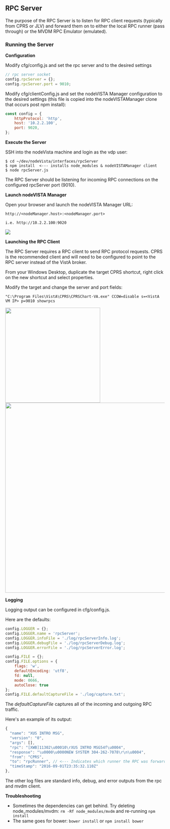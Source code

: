 ## RPC Server 

The purpose of the RPC Server is to listen for RPC client requests (typically from CPRS or JLV) and forward them on to either the local RPC runner (pass through) or the MVDM RPC Emulator (emulated).


### Running the Server

**Configuration**

Modify cfg/config.js and set the rpc server and to the desired settings

```javascript
// rpc server socket
config.rpcServer = {};
config.rpcServer.port = 9010;
```

Modify cfg/clientConfig.js and set the nodeVISTA Manager configuration to the desired settings (this file is copied into the nodeVISTAManager clone that occurs post npm install):

```javascript
const config = {
    httpProtocol: 'http',
    host: '10.2.2.100',
    port: 9020,
};
```

**Execute the Server**

SSH into the nodeVista machine and login as the vdp user:

```
$ cd ~/dev/nodeVista/interfaces/rpcServer
$ npm install  <--- installs node_modules & nodeVISTAManager client
$ node rpcServer.js
```
The RPC Server should be listening for incoming RPC connections on the configured rpcServer port (9010). 

**Launch nodeVISTA Manager**

Open your browser and launch the nodeVISTA Manager URL: 
```
http://<nodeManager.host>:<nodeManager.port>

i.e. http://10.2.2.100:9020
```

![](https://github.com/vistadataproject/nodeVISTA/blob/master/rpcServer/screenshots/mvdmEvents.jpeg)

**Launching the RPC Client**

The RPC Server requires a RPC client to send RPC protocol requests. CPRS is the recommended client and will need to be configured to point to the RPC server instead of the VistA broker.

From your Windows Desktop, duplicate the target CPRS shortcut, right click on the new shortcut and select properties. 

Modify the target and change the server and port fields:

```
"C:\Program Files\VistA\CPRS\CPRSChart-VA.exe" CCOW=disable s=<VistA VM IP> p=9010 showrpcs
```
<img src="https://raw.githubusercontent.com/wiki/vistadataproject/nodeVISTA/images/cprsProperties.jpg" width=300/>

<img src="https://raw.githubusercontent.com/wiki/vistadataproject/nodeVISTA/images/cprsRpcServer.jpg" width=600/>

**Logging**

Logging output can be configured in cfg/config.js. 

Here are the defaults:

``` javascript
config.LOGGER = {};
config.LOGGER.name = 'rpcServer';
config.LOGGER.infoFile = './log/rpcServerInfo.log';
config.LOGGER.debugFile = './log/rpcServerDebug.log';
config.LOGGER.errorFile = './log/rpcServerError.log';

config.FILE = {};
config.FILE.options = {
    flags: 'w',
    defaultEncoding: 'utf8',
    fd: null,
    mode: 0666,
    autoClose: true
};
config.FILE.defaultCaptureFile = './log/capture.txt';
```
The *defaultCaptureFile* captures all of the incoming and outgoing RPC traffic. 

Here's an example of its output:

```javascript
{
  "name": "XUS INTRO MSG",
  "version": "0",
  "args": [],
  "rpc": "[XWB]11302\u00010\rXUS INTRO MSG54f\u0004",
  "response": "\u0000\u0000NEW SYSTEM 304-262-7078\r\n\u0004",
  "from": "CPRS",
  "to": "rpcRunner", // <--- Indicates which runner the RPC was forwarded to (rpcRunner, rpcE, hardcode)
  "timeStamp": "2016-09-01T23:35:32.110Z"
},
```
The other log files are standard info, debug, and error outputs from the rpc and mvdm client.


**Troubleshooting**
  * Sometimes the dependencies can get behind. Try deleting node_modules/mvdm: ```rm -Rf node_modules/mvdm``` and re-running ```npm install```
  * The same goes for bower: ```bower install```   or ```npm install bower```
